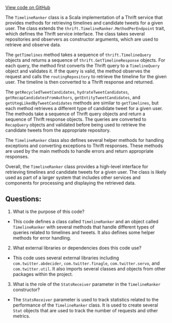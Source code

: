 [View code on GitHub](https://github.com/misbahsy/the-algorithm/timelineranker/server/src/main/scala/com/twitter/timelineranker/server/TimelineRanker.scala)

The `TimelineRanker` class is a Scala implementation of a Thrift service that provides methods for retrieving timelines and candidate tweets for a given user. The class extends the `thrift.TimelineRanker.MethodPerEndpoint` trait, which defines the Thrift service interface. The class takes several repositories and observers as constructor arguments, which are used to retrieve and observe data.

The `getTimelines` method takes a sequence of `thrift.TimelineQuery` objects and returns a sequence of `thrift.GetTimelineResponse` objects. For each query, the method first converts the Thrift query to a `TimelineQuery` object and validates it. If the query is valid, the method observes the request and calls the `routingRepository` to retrieve the timeline for the given user. The timeline is then converted to a Thrift response and returned.

The `getRecycledTweetCandidates`, `hydrateTweetCandidates`, `getRecapCandidatesFromAuthors`, `getEntityTweetCandidates`, and `getUtegLikedByTweetCandidates` methods are similar to `getTimelines`, but each method retrieves a different type of candidate tweet for a given user. The methods take a sequence of Thrift query objects and return a sequence of Thrift response objects. The queries are converted to `RecapQuery` objects and validated before being used to retrieve the candidate tweets from the appropriate repository.

The `TimelineRanker` class also defines several helper methods for handling exceptions and converting exceptions to Thrift responses. These methods are used by the main methods to handle errors and return appropriate responses.

Overall, the `TimelineRanker` class provides a high-level interface for retrieving timelines and candidate tweets for a given user. The class is likely used as part of a larger system that includes other services and components for processing and displaying the retrieved data.
## Questions: 
 1. What is the purpose of this code?
- This code defines a class called `TimelineRanker` and an object called `TimelineRanker` with several methods that handle different types of queries related to timelines and tweets. It also defines some helper methods for error handling.

2. What external libraries or dependencies does this code use?
- This code uses several external libraries including `com.twitter.abdecider`, `com.twitter.finagle`, `com.twitter.servo`, and `com.twitter.util`. It also imports several classes and objects from other packages within the project.

3. What is the role of the `StatsReceiver` parameter in the `TimelineRanker` constructor?
- The `StatsReceiver` parameter is used to track statistics related to the performance of the `TimelineRanker` class. It is used to create several `Stat` objects that are used to track the number of requests and other metrics.